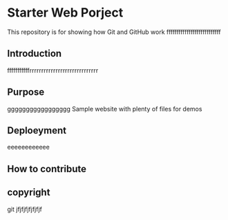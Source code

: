# Starter Web Porject

This repository is for showing how Git and GitHub work
fffffffffffffffffffffffffff
## Introduction
fffffffffffrrrrrrrrrrrrrrrrrrrrrrrrrrrrr

## Purpose
ggggggggggggggggg
Sample website with plenty of files for demos

## Deploeyment
eeeeeeeeeeee
## How to contribute

## copyright
git jfjfjfjfjfjfjf